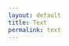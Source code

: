 ```yaml
---
layout: default
title: Text
permalink: text
---
```

<!-- Add an essay or interpretive material below this line,
using HTML or markdown.  Do not modify this file above this line -->
